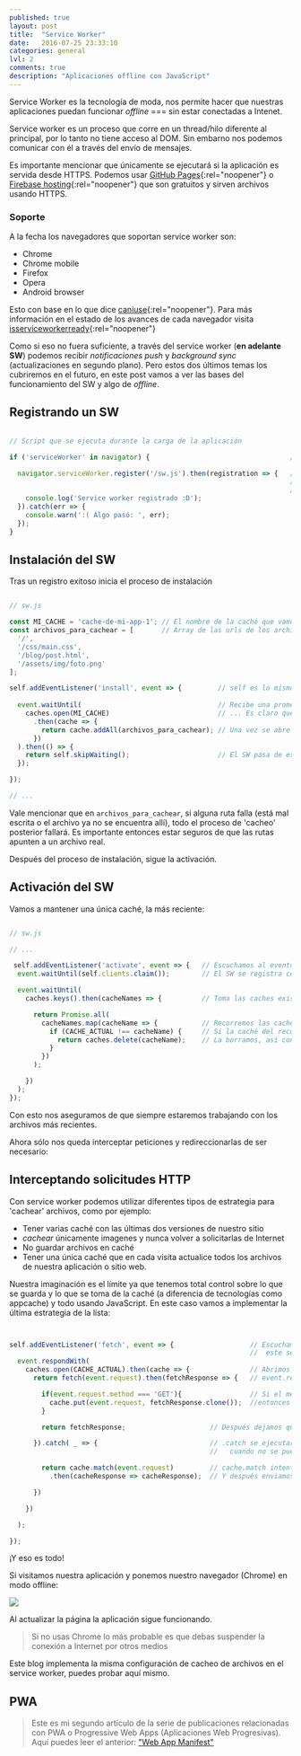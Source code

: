 ```yaml
---
published: true
layout: post
title:  "Service Worker"
date:   2016-07-25 23:33:10
categories: general
lvl: 2
comments: true
description: "Aplicaciones offline con JavaScript"
---
```


Service Worker es la tecnología de moda, nos permite hacer que nuestras aplicaciones puedan funcionar _offline_ === sin estar conectadas a Intenet.

Service worker es un proceso que corre en un thread/hilo diferente al principal, por lo tanto no tiene acceso al DOM. Sin embarno nos podemos comunicar con él a través del envío de mensajes.

Es importante mencionar que únicamente se ejecutará si la aplicación es servida desde HTTPS. Podemos usar [GitHub Pages](https://pages.github.com/){:rel="noopener"} o [Firebase hosting](https://firebase.google.com/docs/hosting/){:rel="noopener"} que son gratuitos y sirven archivos usando HTTPS. 

### Soporte

A la fecha los navegadores que soportan service worker son:

- Chrome
- Chrome mobile
- Firefox
- Opera 
- Android browser

Esto con base en lo que dice [caniuse](http://caniuse.com/#search=service%20worker){:rel="noopener"}. Para más información en el estado de los avances de cada navegador visita [isserviceworkerready](https://jakearchibald.github.io/isserviceworkerready/){:rel="noopener"}



Como si eso no fuera suficiente, a través del service worker (**en adelante SW**) podemos recibir _notificaciones push_ y _background sync_ (actualizaciones en segundo plano). Pero estos dos últimos temas los cubriremos en el futuro, en este post vamos a ver las bases del funcionamiento del SW y algo de _offline_.


## Registrando un SW

```js

// Script que se ejecuta durante la carga de la aplicación

if ('serviceWorker' in navigator) {                                   // Primero validamos que el navegador soporte SW

  navigator.serviceWorker.register('/sw.js').then(registration => {   // A continuación invocamos el método register indicando la ruta del archivo del SW
                                                                      // Debe estar al mismo nivel de index.html,
                                                                      //   en la raíz de nuestra app para que tenga acceso a todos los archivos
    console.log('Service worker registrado :D');
  }).catch(err => {
    console.warn(':( Algo pasó: ', err);
  });
}
```

## Instalación del SW

Tras un registro exitoso inicia el proceso de instalación

```js

// sw.js

const MI_CACHE = 'cache-de-mi-app-1'; // El nombre de la caché que vamos a usar. 
const archivos_para_cachear = [       // Array de las urls de los archivos que quiero guardar en caché
  '/',                                
  '/css/main.css',                                        
  '/blog/post.html',                  
  '/assets/img/foto.png'
];

self.addEventListener('install', event => {         // self es lo mismo que 'this'
  
  event.waitUntil(                                  // Recibe una promesa y actúa dependiendo de su resolución
    caches.open(MI_CACHE)                           // ... Es claro qué hace
      .then(cache => {
        return cache.addAll(archivos_para_cachear); // Una vez se abre la caché se agregan a ella todos los archivos especificados
      })
  ).then(() => {
    return self.skipWaiting();                      // El SW pasa de estado 'instalando' a 'activado'
  });

});

// ...

```

Vale mencionar que en `archivos_para_cachear`, si alguna ruta falla (está mal escrita o el archivo ya no se encuentra allí), todo el proceso de 'cacheo' posterior fallará. Es importante entonces estar seguros de que las rutas apunten a un archivo real.

Después del proceso de instalación, sigue la activación.


## Activación del SW

Vamos a mantener una única caché, la más reciente:

```js

// sw.js

// ...

 self.addEventListener('activate', event => {   // Escuchamos al evento 'activate'
  event.waitUntil(self.clients.claim());        // El SW se registra como el worker activo para el cliente actual 

  event.waitUntil(
    caches.keys().then(cacheNames => {          // Toma las caches existentes

      return Promise.all(
        cacheNames.map(cacheName => {           // Recorremos las caches exitentes
          if (CACHE_ACTUAL !== cacheName) {     // Si la caché del recorrido no es la caché actual...  
            return caches.delete(cacheName);    // La borramos, así conservamos únicamente la más reciente
          }
        })
      );

    })
  );
});

```

Con esto nos aseguramos de que siempre estaremos trabajando con los archivos más recientes.

Ahora sólo nos queda interceptar peticiones y redireccionarlas de ser necesario:


## Interceptando solicitudes HTTP

Con service worker podemos utilizar diferentes tipos de estrategia para 'cachear' archivos, como por ejemplo:

 - Tener varias caché con las últimas dos versiones de nuestro sitio
 - _cachear_ únicamente imagenes y nunca volver a solicitarlas de Internet
 - No guardar archivos en caché
 - Tener una única caché que en cada visita actualice todos los archivos de nuestra aplicación o sitio web.
 
 Nuestra imaginación es el límite ya que tenemos total control sobre lo que se guarda y lo que se toma de la caché (a diferencia de tecnologías como appcache) y todo usando JavaScript. En este caso vamos a implementar la última estrategia de la lista:


```js


self.addEventListener('fetch', event => {                   // Escuchamos al evento 'fetch',
                                                            //  este se ejecuta siempre que se hace una solicitud HTTP (se pide o envía algo por Internet)
  event.respondWith(
    caches.open(CACHE_ACTUAL).then(cache => {               // Abrimos la caché (en este momento ya contiene los archivos que decidimos cachear)
      return fetch(event.request).then(fetchResponse => {   // event.request es la solicitud al recurso. Contiene la URL y el método utilizado

        if(event.request.method === 'GET'){                 // Si el método es GET, quiere decir que estamos intentando traer datos,   
          cache.put(event.request, fetchResponse.clone());  //entonces interceptamos la respuesta y la agregamos a CACHE_ACTUAL
        }

        return fetchResponse;                     // Después dejamos que la solicitud siga su curso

      }).catch( _ => {                            // .catch se ejecutará cuando no se pueda hacer un 'fetch', en otras palabras,
                                                  //   cuando no se pueda completar una solicitud HTTP a Internet (offline)

        return cache.match(event.request)         // cache.match intenterá encontrar un archivo que cumpla con las características del recurso solicitado
          .then(cacheResponse => cacheResponse);  // Y después enviamos ese archivo encontrado en caché como respuesta.

      })

    })

  );

});

```

¡Y eso es todo!

Si visitamos nuestra aplicación y ponemos nuestro navegador (Chrome) en modo offline:

![](https://cloud.githubusercontent.com/assets/7959823/17126063/30bda3a6-52bf-11e6-881c-52964d4ab49c.png)

Al actualizar la página la aplicación sigue funcionando.

> Si no usas Chrome lo más probable es que debas suspender la conexión a Internet por otros medios

Este blog implementa la misma configuración de cacheo de archivos en el service worker, puedes probar aquí mismo.



## PWA

> Este es mi segundo artículo de la serie de publicaciones relacionadas con PWA o Progressive Web Apps (Aplicaciones Web Progresivas).
Aquí puedes leer el anterior: ["Web App Manifest"](/general/Web-app-manifest.html)


